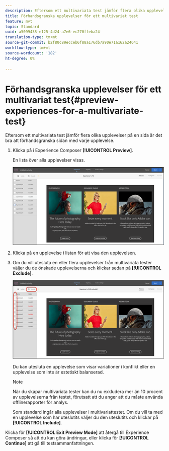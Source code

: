 ```yaml
---
description: Eftersom ett multivariata test jämför flera olika upplevelser på en sida är det bra att förhandsgranska sidan med varje upplevelse.
title: Förhandsgranska upplevelser för ett multivariat test
feature: mvt
topic: Standard
uuid: a5099438-e125-4d24-a7e6-ec270ffeba24
translation-type: tm+mt
source-git-commit: b2f80c89ecceb6f88a176db7a90e71a162a24641
workflow-type: tm+mt
source-wordcount: '182'
ht-degree: 0%

---
```



# Förhandsgranska upplevelser för ett multivariat test{#preview-experiences-for-a-multivariate-test}

Eftersom ett multivariata test jämför flera olika upplevelser på en sida är det bra att förhandsgranska sidan med varje upplevelse.

1. Klicka på i Experience Composer **[!UICONTROL Preview]**.

   En lista över alla upplevelser visas.

   ![](assets/preview.png)

1. Klicka på en upplevelse i listan för att visa den upplevelsen.

1. Om du vill utesluta en eller flera upplevelser från multivariata tester väljer du de önskade upplevelserna och klickar sedan på **[!UICONTROL Exclude]**.

   ![Exkludera upplevelser](/help/c-activities/c-multivariate-testing/t-create-multivariate-test/assets/preview-mvt-exclude.png)

   Du kan utesluta en upplevelse som visar variationer i konflikt eller en upplevelse som inte är estetiskt balanserad.

   >[!NOTE]
   >
   >När du skapar multivariata tester kan du nu exkludera mer än 10 procent av upplevelserna från testet, förutsatt att du anger att du måste använda offlinerapporter för analys.

   Som standard ingår alla upplevelser i multivariattestet. Om du vill ta med en upplevelse som har uteslutits väljer du den uteslutits och klickar på **[!UICONTROL Include]**.

Klicka för **[!UICONTROL Exit Preview Mode]** att återgå till Experience Composer så att du kan göra ändringar, eller klicka för **[!UICONTROL Continue]** att gå till testsammanfattningen.

